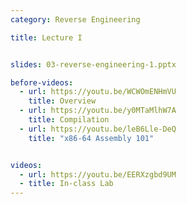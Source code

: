 ```yaml
---
category: Reverse Engineering

title: Lecture I


slides: 03-reverse-engineering-1.pptx

before-videos:
  - url: https://youtu.be/WCWOmENHmVU
    title: Overview
  - url: https://youtu.be/y0MTaMlhW7A
    title: Compilation
  - url: https://youtu.be/leB6Lle-DeQ
    title: "x86-64 Assembly 101"


videos:
  - url: https://youtu.be/EERXzgbd9UM
  - title: In-class Lab
---
```

